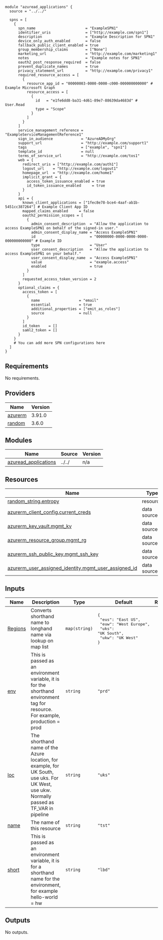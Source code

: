 ```hcl
module "azuread_applications" {
  source = "../../"

  spns = [
    {
      spn_name                       = "ExampleSPN1"
      identifier_uris                = ["http://example.com/spn1"]
      description                    = "Example Description for SPN1"
      device_only_auth_enabled       = false
      fallback_public_client_enabled = true
      group_membership_claims        = ["None"]
      marketing_url                  = "http://example.com/marketing1"
      notes                          = "Example notes for SPN1"
      oauth2_post_response_required  = false
      prevent_duplicate_names        = true
      privacy_statement_url          = "http://example.com/privacy1"
      required_resource_access = [
        {
          resource_app_id = "00000003-0000-0000-c000-000000000000" # Example Microsoft Graph
          resource_access = [
            {
              id   = "e1fe6dd8-ba31-4d61-89e7-88639da4683d" # User.Read
              type = "Scope"
            }
          ]
        }
      ]
      service_management_reference = "ExampleServiceManagementReference1"
      sign_in_audience             = "AzureADMyOrg"
      support_url                  = "http://example.com/support1"
      tags                         = ["example", "spn1"]
      template_id                  = null
      terms_of_service_url         = "http://example.com/tos1"
      web = {
        redirect_uris = ["http://example.com/auth1"]
        logout_url    = "http://example.com/logout1"
        homepage_url  = "http://example.com/home1"
        implicit_grant = {
          access_token_issuance_enabled = true
          id_token_issuance_enabled     = true
        }
      }
      api = {
        known_client_applications = ["1fec8e78-bce4-4aaf-ab1b-5451cc387264"] # Example Client App ID
        mapped_claims_enabled     = false
        oauth2_permission_scopes = [
          {
            admin_consent_description  = "Allow the application to access ExampleSPN1 on behalf of the signed-in user."
            admin_consent_display_name = "Access ExampleSPN1"
            id                         = "00000000-0000-0000-0000-000000000000" # Example ID
            type                       = "User"
            user_consent_description   = "Allow the application to access ExampleSPN1 on your behalf."
            user_consent_display_name  = "Access ExampleSPN1"
            value                      = "example.access"
            enabled                    = true
          }
        ]
        requested_access_token_version = 2
      }
      optional_claims = {
        access_token = [
          {
            name                  = "email"
            essential             = true
            additional_properties = ["emit_as_roles"]
            source                = null
          }
        ]
        id_token    = []
        saml2_token = []
      }
    }
    # You can add more SPN configurations here
  ]
}
```
## Requirements

No requirements.

## Providers

| Name | Version |
|------|---------|
| <a name="provider_azurerm"></a> [azurerm](#provider\_azurerm) | 3.91.0 |
| <a name="provider_random"></a> [random](#provider\_random) | 3.6.0 |

## Modules

| Name | Source | Version |
|------|--------|---------|
| <a name="module_azuread_applications"></a> [azuread\_applications](#module\_azuread\_applications) | ../../ | n/a |

## Resources

| Name | Type |
|------|------|
| [random_string.entropy](https://registry.terraform.io/providers/hashicorp/random/latest/docs/resources/string) | resource |
| [azurerm_client_config.current_creds](https://registry.terraform.io/providers/hashicorp/azurerm/latest/docs/data-sources/client_config) | data source |
| [azurerm_key_vault.mgmt_kv](https://registry.terraform.io/providers/hashicorp/azurerm/latest/docs/data-sources/key_vault) | data source |
| [azurerm_resource_group.mgmt_rg](https://registry.terraform.io/providers/hashicorp/azurerm/latest/docs/data-sources/resource_group) | data source |
| [azurerm_ssh_public_key.mgmt_ssh_key](https://registry.terraform.io/providers/hashicorp/azurerm/latest/docs/data-sources/ssh_public_key) | data source |
| [azurerm_user_assigned_identity.mgmt_user_assigned_id](https://registry.terraform.io/providers/hashicorp/azurerm/latest/docs/data-sources/user_assigned_identity) | data source |

## Inputs

| Name | Description | Type | Default | Required |
|------|-------------|------|---------|:--------:|
| <a name="input_Regions"></a> [Regions](#input\_Regions) | Converts shorthand name to longhand name via lookup on map list | `map(string)` | <pre>{<br>  "eus": "East US",<br>  "euw": "West Europe",<br>  "uks": "UK South",<br>  "ukw": "UK West"<br>}</pre> | no |
| <a name="input_env"></a> [env](#input\_env) | This is passed as an environment variable, it is for the shorthand environment tag for resource.  For example, production = prod | `string` | `"prd"` | no |
| <a name="input_loc"></a> [loc](#input\_loc) | The shorthand name of the Azure location, for example, for UK South, use uks.  For UK West, use ukw. Normally passed as TF\_VAR in pipeline | `string` | `"uks"` | no |
| <a name="input_name"></a> [name](#input\_name) | The name of this resource | `string` | `"tst"` | no |
| <a name="input_short"></a> [short](#input\_short) | This is passed as an environment variable, it is for a shorthand name for the environment, for example hello-world = hw | `string` | `"lbd"` | no |

## Outputs

No outputs.
